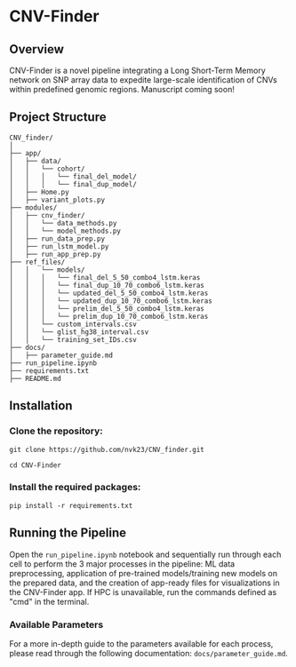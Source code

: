 # CNV-Finder
 
## Overview
CNV-Finder is a novel pipeline integrating a Long Short-Term Memory network on SNP array data to expedite large-scale identification of CNVs within predefined genomic regions. Manuscript coming soon!

## Project Structure
```
CNV_finder/
│
├── app/
│   ├── data/
│   │   └── cohort/
│   │   │   └── final_del_model/
│   │   │   └── final_dup_model/
│   ├── Home.py
│   ├── variant_plots.py
├── modules/
│   ├── cnv_finder/
│   │   └── data_methods.py
│   │   └── model_methods.py
│   ├── run_data_prep.py
│   ├── run_lstm_model.py
│   ├── run_app_prep.py
├── ref_files/
│   │   └── models/
│   │   │   └── final_del_5_50_combo4_lstm.keras
│   │   │   └── final_dup_10_70_combo6_lstm.keras
│   │   │   └── updated_del_5_50_combo4_lstm.keras
│   │   │   └── updated_dup_10_70_combo6_lstm.keras
│   │   │   └── prelim_del_5_50_combo4_lstm.keras
│   │   │   └── prelim_dup_10_70_combo6_lstm.keras
│   │   └── custom_intervals.csv
│   │   └── glist_hg38_interval.csv
│   │   └── training_set_IDs.csv
├── docs/
│   ├── parameter_guide.md
├── run_pipeline.ipynb
├── requirements.txt
├── README.md
```

## Installation
### Clone the repository:

````
git clone https://github.com/nvk23/CNV_finder.git

cd CNV-Finder
````

### Install the required packages:

````
pip install -r requirements.txt
````

## Running the Pipeline
Open the `run_pipeline.ipynb` notebook and sequentially run through each cell to perform the 3 major processes in the pipeline: ML data preprocessing, application of pre-trained models/training new models on the prepared data, and the creation of app-ready files for visualizations in the CNV-Finder app. If HPC is unavailable, run the commands defined as "cmd" in the terminal. 

### Available Parameters
For a more in-depth guide to the parameters available for each process, please read through the following documentation: `docs/parameter_guide.md`. 
